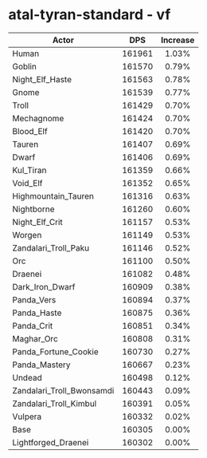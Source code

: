 # atal-tyran-standard - vf
| Actor | DPS | Increase |
|---|:---:|:---:|
|Human|161961|1.03%|
|Goblin|161570|0.79%|
|Night_Elf_Haste|161563|0.78%|
|Gnome|161539|0.77%|
|Troll|161429|0.70%|
|Mechagnome|161424|0.70%|
|Blood_Elf|161420|0.70%|
|Tauren|161407|0.69%|
|Dwarf|161406|0.69%|
|Kul_Tiran|161359|0.66%|
|Void_Elf|161352|0.65%|
|Highmountain_Tauren|161316|0.63%|
|Nightborne|161260|0.60%|
|Night_Elf_Crit|161157|0.53%|
|Worgen|161149|0.53%|
|Zandalari_Troll_Paku|161146|0.52%|
|Orc|161100|0.50%|
|Draenei|161082|0.48%|
|Dark_Iron_Dwarf|160909|0.38%|
|Panda_Vers|160894|0.37%|
|Panda_Haste|160875|0.36%|
|Panda_Crit|160851|0.34%|
|Maghar_Orc|160808|0.31%|
|Panda_Fortune_Cookie|160730|0.27%|
|Panda_Mastery|160667|0.23%|
|Undead|160498|0.12%|
|Zandalari_Troll_Bwonsamdi|160443|0.09%|
|Zandalari_Troll_Kimbul|160391|0.05%|
|Vulpera|160332|0.02%|
|Base|160305|0.00%|
|Lightforged_Draenei|160302|0.00%|
